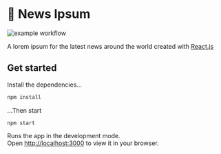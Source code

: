 # 📰 News Ipsum

![example workflow](https://github.com/darwinphi/news-ipsum/actions/workflows/.github/workflows/gh_pages.yaml/badge.svg?branch=main&event=push)

A lorem ipsum for the latest news around the world created with [React.js](https://reactjs.org/)

## Get started
Install the dependencies...

```bash
npm install
```

...Then start
```
npm start
```

Runs the app in the development mode.\
Open [http://localhost:3000](http://localhost:3000) to view it in your browser.
